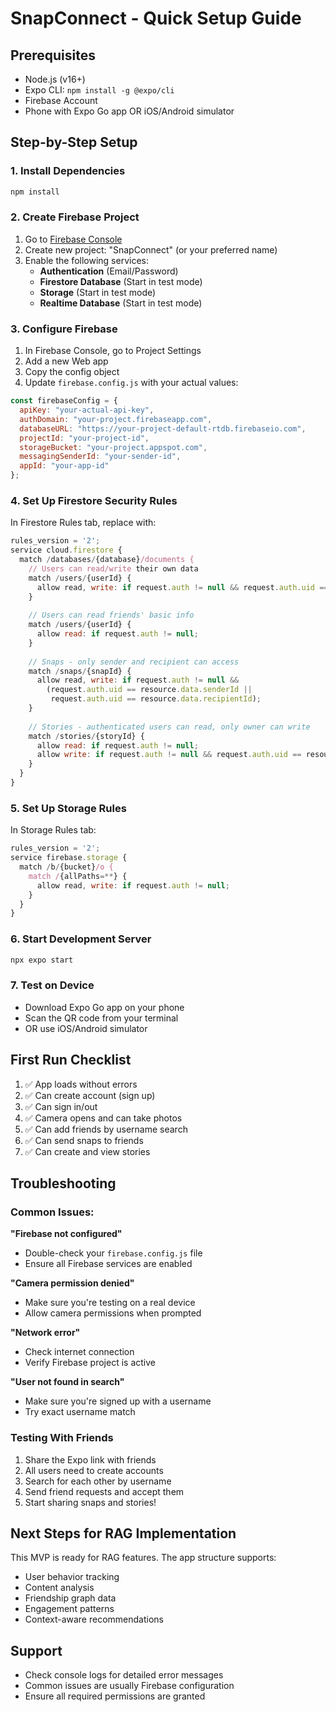 # SnapConnect - Quick Setup Guide

## Prerequisites
- Node.js (v16+)
- Expo CLI: `npm install -g @expo/cli`
- Firebase Account
- Phone with Expo Go app OR iOS/Android simulator

## Step-by-Step Setup

### 1. Install Dependencies
```bash
npm install
```

### 2. Create Firebase Project
1. Go to [Firebase Console](https://console.firebase.google.com/)
2. Create new project: "SnapConnect" (or your preferred name)
3. Enable the following services:
   - **Authentication** (Email/Password)
   - **Firestore Database** (Start in test mode)
   - **Storage** (Start in test mode)
   - **Realtime Database** (Start in test mode)

### 3. Configure Firebase
1. In Firebase Console, go to Project Settings
2. Add a new Web app
3. Copy the config object
4. Update `firebase.config.js` with your actual values:

```javascript
const firebaseConfig = {
  apiKey: "your-actual-api-key",
  authDomain: "your-project.firebaseapp.com",
  databaseURL: "https://your-project-default-rtdb.firebaseio.com",
  projectId: "your-project-id",
  storageBucket: "your-project.appspot.com",
  messagingSenderId: "your-sender-id",
  appId: "your-app-id"
};
```

### 4. Set Up Firestore Security Rules
In Firestore Rules tab, replace with:
```javascript
rules_version = '2';
service cloud.firestore {
  match /databases/{database}/documents {
    // Users can read/write their own data
    match /users/{userId} {
      allow read, write: if request.auth != null && request.auth.uid == userId;
    }
    
    // Users can read friends' basic info
    match /users/{userId} {
      allow read: if request.auth != null;
    }
    
    // Snaps - only sender and recipient can access
    match /snaps/{snapId} {
      allow read, write: if request.auth != null && 
        (request.auth.uid == resource.data.senderId || 
         request.auth.uid == resource.data.recipientId);
    }
    
    // Stories - authenticated users can read, only owner can write
    match /stories/{storyId} {
      allow read: if request.auth != null;
      allow write: if request.auth != null && request.auth.uid == resource.data.userId;
    }
  }
}
```

### 5. Set Up Storage Rules
In Storage Rules tab:
```javascript
rules_version = '2';
service firebase.storage {
  match /b/{bucket}/o {
    match /{allPaths=**} {
      allow read, write: if request.auth != null;
    }
  }
}
```

### 6. Start Development Server
```bash
npx expo start
```

### 7. Test on Device
- Download Expo Go app on your phone
- Scan the QR code from your terminal
- OR use iOS/Android simulator

## First Run Checklist

1. ✅ App loads without errors
2. ✅ Can create account (sign up)
3. ✅ Can sign in/out
4. ✅ Camera opens and can take photos
5. ✅ Can add friends by username search
6. ✅ Can send snaps to friends
7. ✅ Can create and view stories

## Troubleshooting

### Common Issues:

**"Firebase not configured"**
- Double-check your `firebase.config.js` file
- Ensure all Firebase services are enabled

**"Camera permission denied"**
- Make sure you're testing on a real device
- Allow camera permissions when prompted

**"Network error"**
- Check internet connection
- Verify Firebase project is active

**"User not found in search"**
- Make sure you're signed up with a username
- Try exact username match

### Testing With Friends
1. Share the Expo link with friends
2. All users need to create accounts
3. Search for each other by username
4. Send friend requests and accept them
5. Start sharing snaps and stories!

## Next Steps for RAG Implementation
This MVP is ready for RAG features. The app structure supports:
- User behavior tracking
- Content analysis
- Friendship graph data
- Engagement patterns
- Context-aware recommendations

## Support
- Check console logs for detailed error messages
- Common issues are usually Firebase configuration
- Ensure all required permissions are granted 